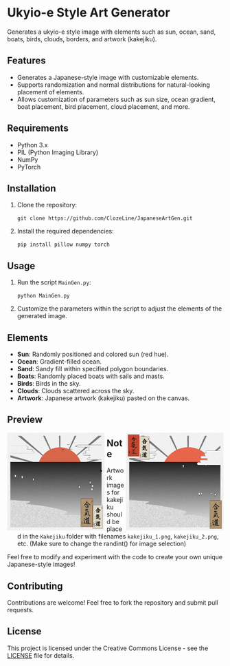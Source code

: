 # Ukyio-e Style Art Generator

Generates a ukyio-e style image with elements such as sun, ocean, sand, boats, birds, clouds, borders, and artwork (kakejiku).

## Features

- Generates a Japanese-style image with customizable elements.
- Supports randomization and normal distributions for natural-looking placement of elements.
- Allows customization of parameters such as sun size, ocean gradient, boat placement, bird placement, cloud placement, and more.

## Requirements

- Python 3.x
- PIL (Python Imaging Library)
- NumPy
- PyTorch

## Installation

1. Clone the repository:

    ```
    git clone https://github.com/ClozeLine/JapaneseArtGen.git
    ```

2. Install the required dependencies:

    ```
    pip install pillow numpy torch
    ```

## Usage

1. Run the script `MainGen.py`:

    ```
    python MainGen.py
    ```

2. Customize the parameters within the script to adjust the elements of the generated image.

## Elements

- **Sun**: Randomly positioned and colored sun (red hue).
- **Ocean**: Gradient-filled ocean.
- **Sand**: Sandy fill within specified polygon boundaries.
- **Boats**: Randomly placed boats with sails and masts.
- **Birds**: Birds in the sky.
- **Clouds**: Clouds scattered across the sky.
- **Artwork**: Japanese artwork (kakejiku) pasted on the canvas.

## Preview

<img src="Japanese/Examples/example_1.PNG" alt="Example 1" style="width: 45%; float: left; margin-right: 5px;">
<img src="Japanese/Examples/example_2.PNG" alt="Example 2" style="width: 45%; float: right; margin-left: 5px;">

## Note

- Artwork images for kakejiku should be placed in the `Kakejiku` folder with filenames `kakejiku_1.png`, `kakejiku_2.png`, etc. (Make sure to change the randint() for image selection)

Feel free to modify and experiment with the code to create your own unique Japanese-style images!

## Contributing

Contributions are welcome! Feel free to fork the repository and submit pull requests.

## License

This project is licensed under the Creative Commons License - see the [LICENSE](LICENSE) file for details.
